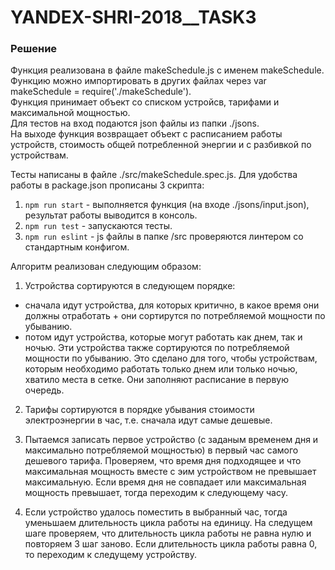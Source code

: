 # YANDEX-SHRI-2018__TASK3

### Решение
Функция реализована в файле makeSchedule.js с именем makeSchedule.   
Функцию можно импортировать в других файлах через var makeSchedule = require('./makeSchedule').   
Функция принимает объект со списком устройсв, тарифами и максимальной мощностью.  
Для тестов на вход подаются json файлы из папки ./jsons.  
На выходе функция возвращает объект с расписанием работы устройств, стоимость общей потребленной энергии и с разбивкой по устройствам.   

Тесты написаны в файле ./src/makeSchedule.spec.js.
Для удобства работы в package.json прописаны 3 скрипта:   
1. `npm run start` - выполняется функция (на входе ./jsons/input.json), результат работы выводится в консоль.   
2. `npm run test` - запускаются тесты.   
3. `npm run eslint` - js файлы в папке /src проверяются линтером со стандартным конфигом.   

Алгоритм реализован следующим образом:
1. Устройства сортируются в следующем порядке: 
  - сначала идут устройства, для которых критично, в какое время они должны отработать + они сортирутся по потребляемой мощности по убыванию.  
  - потом идут устройства, которые могут работать как днем, так и ночью. Эти устройства также сортируются по потребляемой мощности по убыванию.
Это сделано для того, чтобы устройствам, которым необходимо работать только днем или только ночью, хватило места в сетке. Они заполняют расписание в первую очередь.

2. Тарифы сортируются в порядке убывания стоимости электроэнергии в час, т.е. сначала идут самые дешевые.

3. Пытаемся записать первое устройство (с заданым временем дня и максимально потребляемой мощностью) в первый час самого дешевого тарифа.
Проверяем, что время дня подходящее и что максимальная мощность вместе с эим устройством не превышает максимальную. Если время дня не совпадает или максимальная мощность превышает, тогда переходим к следующему часу.

4. Если устройство удалось поместить в выбранный час, тогда уменьшаем длительность цикла работы на единицу.
На следущем шаге проверяем, что длительность цикла работы не равна нулю и повторяем 3 шаг заново.
Если длительность цикла работы равна 0, то переходим к следущему устройству.